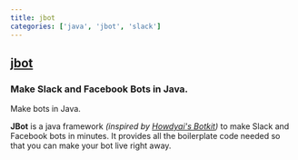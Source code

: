 ```yaml
---
title: jbot
categories: ['java', 'jbot', 'slack']
---
```

## [jbot](https://github.com/rampatra/jbot)

### Make Slack and Facebook Bots in Java.


Make bots in Java.

__JBot__ is a java framework _(inspired by [Howdyai's Botkit](https://github.com/howdyai/botkit))_ to
make Slack and Facebook bots in minutes. It provides all the boilerplate code needed so that you
can make your bot live right away.
